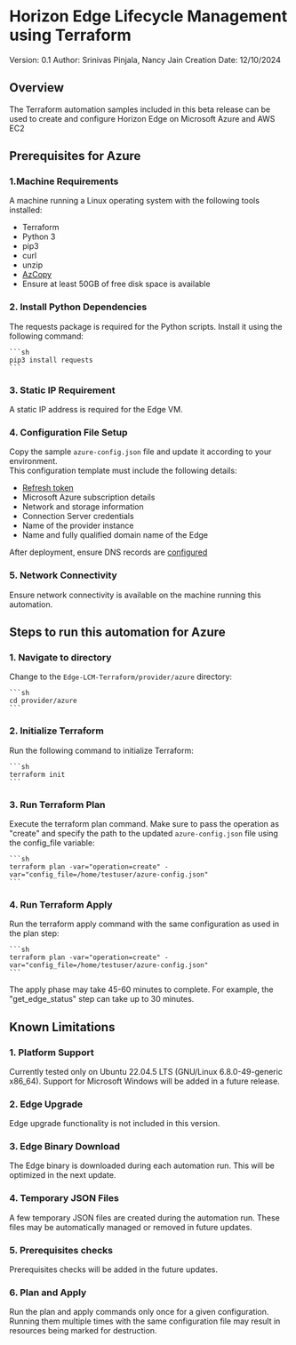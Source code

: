# Horizon Edge Lifecycle Management using Terraform

Version:        0.1
Author:         Srinivas Pinjala, Nancy Jain 
Creation Date:  12/10/2024

## Overview

<!-- Summary Start -->
The Terraform automation samples included in this beta release can be used to create and configure Horizon Edge on Microsoft Azure and AWS EC2
<!-- Summary End -->

## Prerequisites for Azure

### 1.Machine Requirements

A machine running a Linux operating system with the following tools installed:

* Terraform
* Python 3
* pip3
* curl
* unzip
* [AzCopy](https://learn.microsoft.com/en-us/azure/storage/common/storage-use-azcopy-v10?tabs=dnf)
* Ensure at least 50GB of free disk space is available

### 2. Install Python Dependencies
The requests package is required for the Python scripts. Install it using the following command:

    ```sh
    pip3 install requests
    ```
    
### 3. Static IP Requirement

A static IP address is required for the Edge VM.

### 4. Configuration File Setup

Copy the sample `azure-config.json` file and update it according to your environment.  
This configuration template must include the following details:

* [Refresh token](https://developer.omnissa.com/horizon-apis/horizon-cloud-nextgen/)
* Microsoft Azure subscription details
* Network and storage information
* Connection Server credentials
* Name of the provider instance 
* Name and fully qualified domain name of the Edge

After deployment, ensure DNS records are [configured](https://docs.omnissa.com/bundle/HorizonCloudServicesUsingNextGenGuide/page/ConfigureRequiredDNSRecordsAfterDeployingHorizonEdgeGatewayandUnifiedAccessGateway.html)

### 5. Network Connectivity

Ensure network connectivity is available on the machine running this automation.

## Steps to run this automation for Azure

### 1. Navigate to directory

Change to the `Edge-LCM-Terraform/provider/azure` directory:

    ```sh
    cd provider/azure
    ```
    
### 2. Initialize Terraform

Run the following command to initialize Terraform:

    ```sh
    terraform init 
    ```

### 3. Run Terraform Plan

Execute the terraform plan command. Make sure to pass the operation as "create" and specify the path to the updated `azure-config.json` file using the config_file variable:

    ```sh 
    terraform plan -var="operation=create" -var="config_file=/home/testuser/azure-config.json"
    ```

### 4. Run Terraform Apply

Run the terraform apply command with the same configuration as used in the plan step:
 
    ```sh
    terraform plan -var="operation=create" -var="config_file=/home/testuser/azure-config.json"
    ```
 
The apply phase may take 45-60 minutes to complete. For example, the "get_edge_status" step can take up to 30 minutes.

## Known Limitations

### 1. Platform Support

Currently tested only on Ubuntu 22.04.5 LTS (GNU/Linux 6.8.0-49-generic x86_64). Support for Microsoft Windows will be added in a future release. 

### 2. Edge Upgrade

Edge upgrade functionality is not included in this version.

### 3. Edge Binary Download

The Edge binary is downloaded during each automation run. This will be optimized in the next update.

### 4. Temporary JSON Files

A few temporary JSON files are created during the automation run. These files may be automatically managed or removed in future updates.

### 5. Prerequisites checks

Prerequisites checks will be added in the future updates.

### 6. Plan and Apply

Run the plan and apply commands only once for a given configuration. Running them multiple times with the same configuration file may result in resources being marked for destruction.
